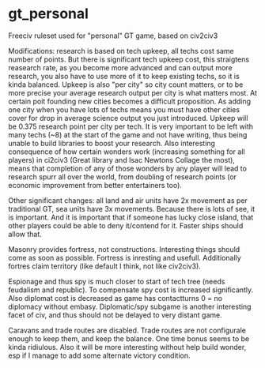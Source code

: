 # gt_personal
Freeciv ruleset used for "personal" GT game, based on civ2civ3

Modifications:
research is based on tech upkeep, all techs cost same number of points. But
there is significant tech upkeep cost, this straigtens reasearch rate, as you
become more advanced and can output more research, you also have to use more of
it to keep existing techs, so it is kinda balanced. Upkeep is also "per city"
so city count matters, or to be more precise your average research output per
city is what matters most. At certain poit founding new cities becomes a
difficult proposition. As adding one city when you have lots of techs means you
must have other cities cover for drop in average science output you just
introduced. Upkeep will be 0.375 research point per city per tech. It is very
important to be left with many techs (~8) at the start of the game and not have
writing, thus being unable to build libraries to boost your research. Also
interesting consequence of how certain wonders work (increasing something for
all players) in ci2civ3 (Great library and Isac Newtons Collage the most),
means that completion of any of those wonders by any player will lead to
research spurr all over the world, from doubling of research points (or
economic improvement from better entertainers too).

Other significant changes:
all land and air units have 2x movement as per traditional GT,
sea units have 3x movements. Because there is lots of see, it is important. And
it is important that if someone has lucky close island, that other players
could be able to deny it/contend for it. Faster ships should allow that.

Masonry provides fortress, not constructions. Interesting things should come as
soon as possible. Fortress is inresting and usefull. Additionally fortres claim
territory (like default I think, not like civ2civ3).

Espionage and thus spy is much closer to start of tech tree (needs feudalism
and republic). To compensate spy cost is increased significantly. Also diplomat
cost is decreased as game has contactturns 0 = no diplomacy without embasy.
Diplomatic/spy subgame is another interesting facet of civ, and thus should not
be delayed to very distant game.

Caravans and trade routes are disabled. Trade routes are not configurale enough
to keep them, and keep the balance. One time bonus seems to be kinda ridiulous.
Also it will be more interesting without help build wonder, esp if I manage to
add some alternate victory condition.
